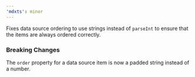 ```yaml
---
'mdxts': minor
---
```


Fixes data source ordering to use strings instead of `parseInt` to ensure that the items are always ordered correctly.

### Breaking Changes

The `order` property for a data source item is now a padded string instead of a number.
